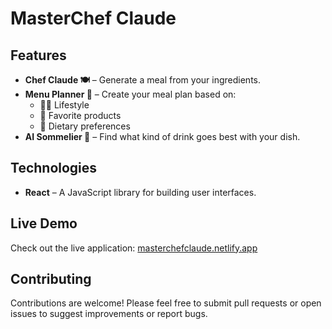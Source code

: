 # MasterChef Claude

## Features

- **Chef Claude 🍽️** – Generate a meal from your ingredients.  
- **Menu Planner 📃** – Create your meal plan based on:  
  - 🤸‍♂️ Lifestyle  
  - 🍖 Favorite products  
  - 🍴 Dietary preferences  
- **AI Sommelier 🍷** – Find what kind of drink goes best with your dish.  

## Technologies

- **React** – A JavaScript library for building user interfaces.  

## Live Demo

Check out the live application: [masterchefclaude.netlify.app](https://masterchefclaude.netlify.app/)

## Contributing

Contributions are welcome! Please feel free to submit pull requests or open issues to suggest improvements or report bugs.
